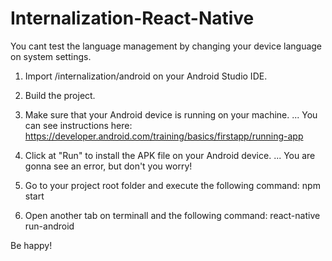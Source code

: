 # Internalization-React-Native

You cant test the language management by changing your device language on system settings.

1. Import /internalization/android on your Android Studio IDE.

2. Build the project.

3. Make sure that your Android device is running on your machine. 
  ... You can see instructions here: https://developer.android.com/training/basics/firstapp/running-app
    
4. Click at "Run" to install the APK file on your Android device.
  ... You are gonna see an error, but don't you worry!
  
5. Go to your project root folder and execute the following command:
  npm start
  
6. Open another tab on terminall and the following command:
  react-native run-android
  
Be happy!

